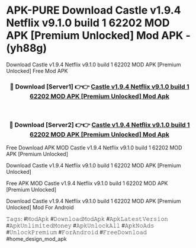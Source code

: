# APK-PURE Download Castle v1.9.4 Netflix v9.1.0 build 1 62202 MOD APK [Premium Unlocked] Mod APK - (yh88g)
Download Castle v1.9.4 Netflix v9.1.0 build 1 62202 MOD APK [Premium Unlocked] Free Mod APK

<div align="center">
<h3>🔴 Download [Server1] 👉👉 <a href="https://apk-comot.site?title=Castle_v1.9.4_Netflix_v9.1.0_build_1_62202_MOD_APK_[Premium_Unlocked]">Castle v1.9.4 Netflix v9.1.0 build 1 62202 MOD APK [Premium Unlocked] Mod Apk</a></h3><br>

<h3>🔴 Download [Server2] 👉👉 <a href="https://apk-comot.site?title=Castle_v1.9.4_Netflix_v9.1.0_build_1_62202_MOD_APK_[Premium_Unlocked]">Castle v1.9.4 Netflix v9.1.0 build 1 62202 MOD APK [Premium Unlocked] Mod Apk</a></h3>
</div>


Free Download APK MOD Castle v1.9.4 Netflix v9.1.0 build 1 62202 MOD APK [Premium Unlocked]

Download Castle v1.9.4 Netflix v9.1.0 build 1 62202 MOD APK [Premium Unlocked] 

Free APK MOD Castle v1.9.4 Netflix v9.1.0 build 1 62202 MOD APK [Premium Unlocked] 

Download Castle v1.9.4 Netflix v9.1.0 build 1 62202 MOD APK [Premium Unlocked] Mod For Android

𝚃𝚊𝚐𝚜: #𝙼𝚘𝚍𝙰𝚙𝚔 #𝙳𝚘𝚠𝚗𝚕𝚘𝚊𝚍𝙼𝚘𝚍𝙰𝚙𝚔 #𝙰𝚙𝚔𝙻𝚊𝚝𝚎𝚜𝚝𝚅𝚎𝚛𝚜𝚒𝚘𝚗 #𝙰𝚙𝚔𝚄𝚗𝚕𝚒𝚖𝚒𝚝𝚎𝚍𝙼𝚘𝚗𝚎𝚢 #𝙰𝚙𝚔𝚄𝚗𝚕𝚘𝚌𝚔𝙰𝚕𝚕 #𝙰𝚙𝚔𝙽𝚘𝙰𝚍𝚜 #𝚄𝚗𝚕𝚘𝚌𝚔𝙿𝚛𝚎𝚖𝚒𝚞𝚖 #𝙵𝚘𝚛𝙰𝚗𝚍𝚛𝚘𝚒𝚍 #𝙵𝚛𝚎𝚎𝙳𝚘𝚠𝚗𝚕𝚘𝚊𝚍 #home_design_mod_apk
